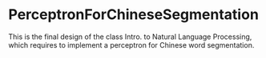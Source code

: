 # PerceptronForChineseSegmentation

This is the final design of the class Intro. to Natural Language Processing, which requires to implement a perceptron for Chinese word segmentation. 


